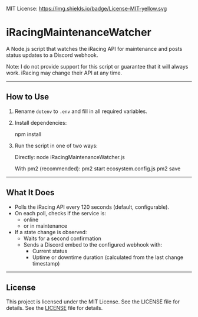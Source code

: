 MIT License: https://img.shields.io/badge/License-MIT-yellow.svg

# iRacingMaintenanceWatcher

A Node.js script that watches the iRacing API for maintenance and posts status updates to a Discord webhook.

Note:
I do not provide support for this script or guarantee that it will always work.
iRacing may change their API at any time.

------------------------------------------------------------

## How to Use

1. Rename `dotenv` to `.env` and fill in all required variables.
2. Install dependencies:

   npm install

3. Run the script in one of two ways:

   Directly:
     node iRacingMaintenanceWatcher.js

   With pm2 (recommended):
     pm2 start ecosystem.config.js
     pm2 save

------------------------------------------------------------

## What It Does

- Polls the iRacing API every 120 seconds (default, configurable).
- On each poll, checks if the service is:
  - online
  - or in maintenance
- If a state change is observed:
  - Waits for a second confirmation
  - Sends a Discord embed to the configured webhook with:
    * Current status
    * Uptime or downtime duration (calculated from the last change timestamp)

------------------------------------------------------------

## License

This project is licensed under the MIT License.
See the LICENSE file for details.
See the [LICENSE](./LICENSE) file for details.